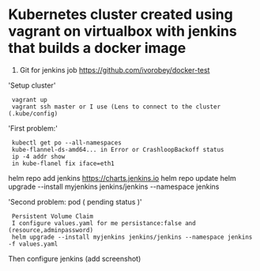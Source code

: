 # Kubernetes cluster created using vagrant on virtualbox with jenkins that builds a docker image
1) Git for jenkins job https://github.com/ivorobey/docker-test


 'Setup cluster'
 
     vagrant up
     vagrant ssh master or I use (Lens to connect to the cluster (.kube/config)
 
 
 
 'First problem:' 
 
     kubectl get po --all-namespaces
     kube-flannel-ds-amd64... in Error or CrashloopBackoff status
     ip -4 addr show
     in kube-flanel fix iface=eth1


helm repo add jenkins https://charts.jenkins.io
helm repo update
helm upgrade --install myjenkins jenkins/jenkins --namespace jenkins


'Second problem: pod ( pending status )'

     Persistent Volume Claim
     I configure values.yaml for me persistance:false and (resource,adminpassword) 
     helm upgrade --install myjenkins jenkins/jenkins --namespace jenkins -f values.yaml

Then configure jenkins (add screenshot)
 
